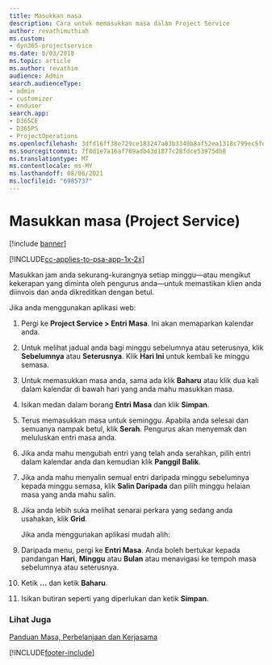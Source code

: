 ```yaml
---
title: Masukkan masa
description: Cara untuk memasukkan masa dalam Project Service
author: revathimuthiah
ms.custom:
- dyn365-projectservice
ms.date: 8/03/2018
ms.topic: article
ms.author: revathim
audience: Admin
search.audienceType:
- admin
- customizer
- enduser
search.app:
- D365CE
- D365PS
- ProjectOperations
ms.openlocfilehash: 3dfd16ff38e729ce183247a03b3340b8af52ea1318c799ec5fd544d7b94086be
ms.sourcegitcommit: 7f8d1e7a16af769adb43d1877c28fdce53975db8
ms.translationtype: MT
ms.contentlocale: ms-MY
ms.lasthandoff: 08/06/2021
ms.locfileid: "6985737"
---
```

# <a name="enter-time-project-service"></a>Masukkan masa (Project Service)

[!include [banner](../includes/psa-now-project-operations.md)]

[!INCLUDE[cc-applies-to-psa-app-1x-2x](../includes/cc-applies-to-psa-app-1x-2x.md)]

Masukkan jam anda sekurang-kurangnya setiap minggu—atau mengikut kekerapan yang diminta oleh pengurus anda—untuk memastikan klien anda diinvois dan anda dikreditkan dengan betul.  
  
 Jika anda menggunakan aplikasi web:  
  
1. Pergi ke **Project Service > Entri Masa**. Ini akan memaparkan kalendar anda.  
  
2. Untuk melihat jadual anda bagi minggu sebelumnya atau seterusnya, klik **Sebelumnya** atau **Seterusnya**. Klik **Hari Ini** untuk kembali ke minggu semasa.  
  
3. Untuk memasukkan masa anda, sama ada klik **Baharu** atau klik dua kali dalam kalendar di bawah hari yang anda mahu masukkan masa.  
  
4. Isikan medan dalam borang **Entri Masa** dan klik **Simpan**.  
  
5. Terus memasukkan masa untuk seminggu. Apabila anda selesai dan semuanya nampak betul, klik **Serah**. Pengurus akan menyemak dan meluluskan entri masa anda.  
  
6. Jika anda mahu mengubah entri yang telah anda serahkan, pilih entri dalam kalendar anda dan kemudian klik **Panggil Balik**.  
  
7. Jika anda mahu menyalin semual entri daripada minggu sebelumnya kepada minggu semasa, klik **Salin Daripada** dan pilih minggu helaian masa yang anda mahu salin.  
  
8. Jika anda lebih suka melihat senarai perkara yang sedang anda usahakan, klik **Grid**.  
  
   Jika anda menggunakan aplikasi mudah alih:  
  
9. Daripada menu, pergi ke **Entri Masa**.     Anda boleh bertukar kepada pandangan **Hari**, **Minggu** atau **Bulan** atau menavigasi ke tempoh masa sebelumnya atau seterusnya.  
  
10. Ketik **…** dan ketik **Baharu**.  
  
11. Isikan butiran seperti yang diperlukan dan ketik **Simpan**.  
  
### <a name="see-also"></a>Lihat Juga  
 [Panduan Masa, Perbelanjaan dan Kerjasama](../psa/time-expense-collaboration-guide.md)


[!INCLUDE[footer-include](../includes/footer-banner.md)]